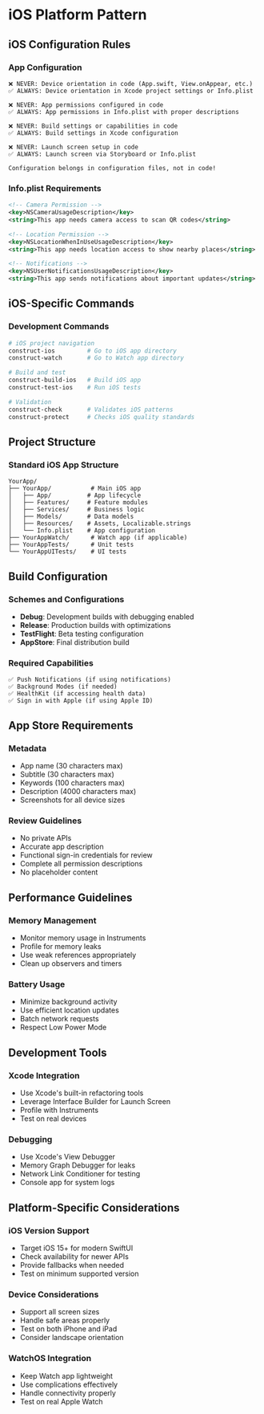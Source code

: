 # iOS Platform Pattern

## iOS Configuration Rules

### App Configuration
```
❌ NEVER: Device orientation in code (App.swift, View.onAppear, etc.)
✅ ALWAYS: Device orientation in Xcode project settings or Info.plist

❌ NEVER: App permissions configured in code
✅ ALWAYS: App permissions in Info.plist with proper descriptions

❌ NEVER: Build settings or capabilities in code
✅ ALWAYS: Build settings in Xcode configuration

❌ NEVER: Launch screen setup in code
✅ ALWAYS: Launch screen via Storyboard or Info.plist

Configuration belongs in configuration files, not in code!
```

### Info.plist Requirements
```xml
<!-- Camera Permission -->
<key>NSCameraUsageDescription</key>
<string>This app needs camera access to scan QR codes</string>

<!-- Location Permission -->
<key>NSLocationWhenInUseUsageDescription</key>
<string>This app needs location access to show nearby places</string>

<!-- Notifications -->
<key>NSUserNotificationsUsageDescription</key>
<string>This app sends notifications about important updates</string>
```

## iOS-Specific Commands

### Development Commands
```bash
# iOS project navigation
construct-ios         # Go to iOS app directory
construct-watch       # Go to Watch app directory

# Build and test
construct-build-ios   # Build iOS app
construct-test-ios    # Run iOS tests

# Validation
construct-check       # Validates iOS patterns
construct-protect     # Checks iOS quality standards
```

## Project Structure

### Standard iOS App Structure
```
YourApp/
├── YourApp/           # Main iOS app
│   ├── App/          # App lifecycle
│   ├── Features/     # Feature modules
│   ├── Services/     # Business logic
│   ├── Models/       # Data models
│   ├── Resources/    # Assets, Localizable.strings
│   └── Info.plist    # App configuration
├── YourAppWatch/      # Watch app (if applicable)
├── YourAppTests/      # Unit tests
└── YourAppUITests/    # UI tests
```

## Build Configuration

### Schemes and Configurations
- **Debug**: Development builds with debugging enabled
- **Release**: Production builds with optimizations
- **TestFlight**: Beta testing configuration
- **AppStore**: Final distribution build

### Required Capabilities
```
✅ Push Notifications (if using notifications)
✅ Background Modes (if needed)
✅ HealthKit (if accessing health data)
✅ Sign in with Apple (if using Apple ID)
```

## App Store Requirements

### Metadata
- App name (30 characters max)
- Subtitle (30 characters max)
- Keywords (100 characters max)
- Description (4000 characters max)
- Screenshots for all device sizes

### Review Guidelines
- No private APIs
- Accurate app description
- Functional sign-in credentials for review
- Complete all permission descriptions
- No placeholder content

## Performance Guidelines

### Memory Management
- Monitor memory usage in Instruments
- Profile for memory leaks
- Use weak references appropriately
- Clean up observers and timers

### Battery Usage
- Minimize background activity
- Use efficient location updates
- Batch network requests
- Respect Low Power Mode

## Development Tools

### Xcode Integration
- Use Xcode's built-in refactoring tools
- Leverage Interface Builder for Launch Screen
- Profile with Instruments
- Test on real devices

### Debugging
- Use Xcode's View Debugger
- Memory Graph Debugger for leaks
- Network Link Conditioner for testing
- Console app for system logs

## Platform-Specific Considerations

### iOS Version Support
- Target iOS 15+ for modern SwiftUI
- Check availability for newer APIs
- Provide fallbacks when needed
- Test on minimum supported version

### Device Considerations
- Support all screen sizes
- Handle safe areas properly
- Test on both iPhone and iPad
- Consider landscape orientation

### WatchOS Integration
- Keep Watch app lightweight
- Use complications effectively
- Handle connectivity properly
- Test on real Apple Watch
